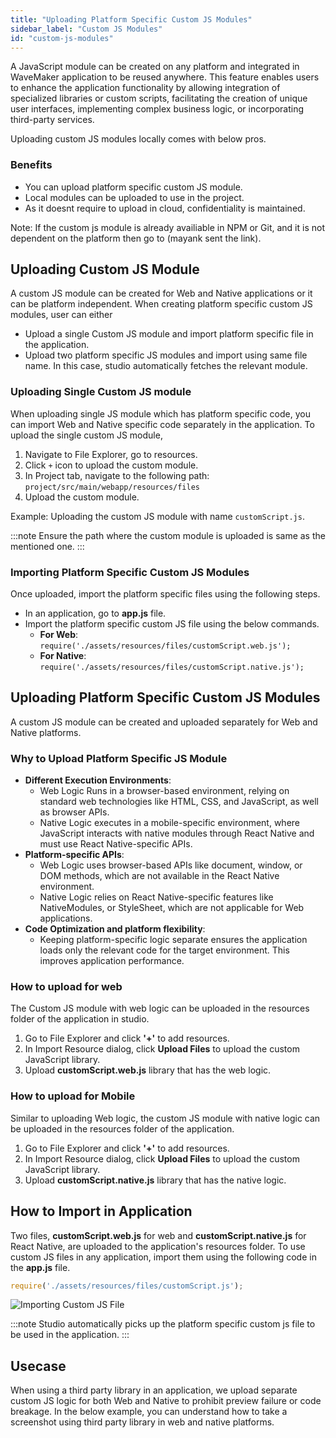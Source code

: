 ```yaml
---
title: "Uploading Platform Specific Custom JS Modules"
sidebar_label: "Custom JS Modules"
id: "custom-js-modules"
---
```


A JavaScript module can be created on any platform and integrated in WaveMaker application to be reused anywhere. This feature enables users to enhance the application functionality by allowing integration of specialized libraries or custom scripts, facilitating the creation of unique user interfaces, implementing complex business logic, or incorporating third-party services.

Uploading custom JS modules locally comes with below pros.

### Benefits

- You can upload platform specific custom JS module.
- Local modules can be uploaded to use in the project.
- As it doesnt require to upload in cloud, confidentiality is maintained. 


Note: If the custom js module is already availiable in NPM or Git, and it is not dependent on the platform then go to (mayank sent the link).

## Uploading Custom JS Module

A custom JS module can be created for Web and Native applications or it can be platform independent. When creating platform specific custom JS modules, user can either

- Upload a single Custom JS module and import platform specific file in the application.
- Upload two platform specific JS modules and import using same file name. In this case, studio automatically fetches the relevant module.

### Uploading Single Custom JS module

When uploading single JS module which has platform specific code, you can import Web and Native specific code separately in the application. To upload the single custom JS module, 

1. Navigate to File Explorer, go to resources.
2. Click `+` icon to upload the custom module.
3. In Project tab, navigate to the following path: `project/src/main/webapp/resources/files`
4. Upload the custom module.

Example: Uploading the custom JS module with name `customScript.js`.

:::note
Ensure the path where the custom module is uploaded is same as the mentioned one.
:::

### Importing Platform Specific Custom JS Modules

Once uploaded, import the platform specific files using the following steps.

- In an application, go to **app.js** file.
- Import the platform specific custom JS file using the below commands.
  - **For Web**: `require('./assets/resources/files/customScript.web.js');`
  - **For Native**: `require('./assets/resources/files/customScript.native.js');`


## Uploading Platform Specific Custom JS Modules

A custom JS module can be created and uploaded separately for Web and Native platforms.

### Why to Upload Platform Specific JS Module

- **Different Execution Environments**: 
  - Web Logic Runs in a browser-based environment, relying on standard web technologies like HTML, CSS, and JavaScript, as well as browser APIs.
  - Native Logic executes in a mobile-specific environment, where JavaScript interacts with native modules through React Native and must use React Native-specific APIs.
- **Platform-specific APIs**:
  - Web Logic uses browser-based APIs like document, window, or DOM methods, which are not available in the React Native environment.
  - Native Logic relies on React Native-specific features like NativeModules, or StyleSheet, which are not applicable for Web applications.
- **Code Optimization and platform flexibility**: 
  - Keeping platform-specific logic separate ensures the application loads only the relevant code for the target environment. This improves application performance.

### How to upload for web

The Custom JS module with web logic can be uploaded in the resources folder of the application in studio.

1. Go to File Explorer and click **'+'** to add resources.
2. In Import Resource dialog, click **Upload Files** to upload the custom JavaScript library.
3. Upload **customScript.web.js** library that has the web logic.



### How to upload for Mobile

Similar to uploading Web logic, the custom JS module with native logic can be uploaded in the resources folder of the application.

1. Go to File Explorer and click **'+'** to add resources.
2. In Import Resource dialog, click **Upload Files** to upload the custom JavaScript library.
3. Upload **customScript.native.js** library that has the native logic.

## How to Import in Application

Two files, **customScript.web.js** for web and **customScript.native.js** for React Native, are uploaded to the application's resources folder. To use custom JS files in any application, import them using the following code in the **app.js** file.

```JavaScript
require('./assets/resources/files/customScript.js');
```

![Importing Custom JS File](/learn/assets/importing-custom-js-file.png)

:::note
Studio automatically picks up the platform specific custom js file to be used in the application.
:::

## Usecase

When using a third party library in an application, we upload separate custom JS logic for both Web and Native to prohibit preview failure or code breakage. In the below example, you can understand how to take a screenshot using third party library in web and native platforms.

































